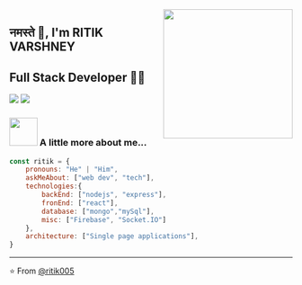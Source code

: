 <img align='right' src="https://media.giphy.com/media/M9gbBd9nbDrOTu1Mqx/giphy.gif" width="230">

## नमस्ते 🙏, I'm RITIK VARSHNEY 
## Full Stack Developer 👨‍💻

[![](https://img.shields.io/badge/LinkedIn-ritik005-blue)](https://www.linkedin.com/in/ritik005/)
[![](https://img.shields.io/badge/Gmail-ritikvarshney2014@gmail.com-red)](mailto:ritikvarshney2014@gmail.com)


### <img src="https://media.giphy.com/media/VgCDAzcKvsR6OM0uWg/giphy.gif" width="50"> A little more about me...  

```javascript
const ritik = {
    pronouns: "He" | "Him",
    askMeAbout: ["web dev", "tech"],
    technologies:{
        backEnd: ["nodejs", "express"],
        fronEnd: ["react"],
        database: ["mongo","mySql"],
        misc: ["Firebase", "Socket.IO"]
    },
    architecture: ["Single page applications"],
}
```

---
⭐️ From [@ritik005](https://github.com/ritik005)
